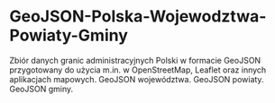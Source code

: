 # GeoJSON-Polska-Wojewodztwa-Powiaty-Gminy
Zbiór danych granic administracyjnych Polski w formacie GeoJSON przygotowany do użycia m.in. w OpenStreetMap, Leaflet oraz innych aplikacjach mapowych. GeoJSON województwa. GeoJSON powiaty. GeoJSON gminy.
